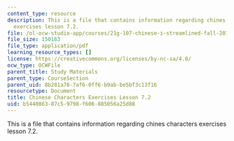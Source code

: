 ```yaml
---
content_type: resource
description: This is a file that contains information regarding chines characters
  exercises lesson 7.2.
file: /ol-ocw-studio-app/courses/21g-107-chinese-i-streamlined-fall-2014/b544086387c59798f606885056a25d88_MIT21G_107F14_L7_st2_7.2.pdf
file_size: 150163
file_type: application/pdf
learning_resource_types: []
license: https://creativecommons.org/licenses/by-nc-sa/4.0/
ocw_type: OCWFile
parent_title: Study Materials
parent_type: CourseSection
parent_uid: 8b281a78-7af6-0ff6-b9ab-be5bf3c13f16
resourcetype: Document
title: Chinese Characters Exercises Lesson 7.2
uid: b5440863-87c5-9798-f606-885056a25d88
---
```

This is a file that contains information regarding chines characters exercises lesson 7.2.